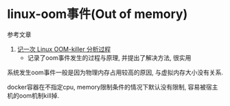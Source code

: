 # linux-oom事件(Out of memory)

参考文章

1. [记一次 Linux OOM-killer 分析过程](https://pylixm.cc/posts/2018-11-28-Linux-oom-killer.html)
    - 记录了oom事件发生的过程与原理, 并提出了解决方法, 很实用

系统发生oom事件一般是因为物理内存占用较高的原因, 与虚拟内存大小没有关系.

docker容器在不指定cpu, memory限制条件的情况下默认没有限制, 容易被宿主机的oom机制kill掉.
